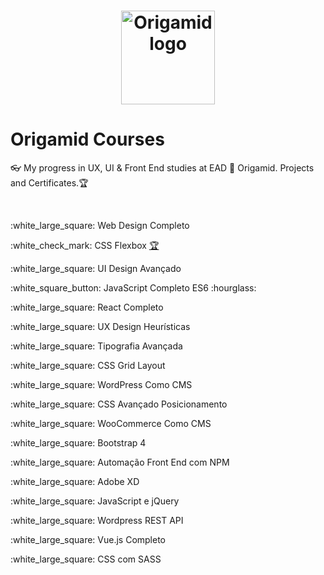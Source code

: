 <h1 align="center">
    <img alt="Origamid logo" src="./origamid.svg" width="150px" />
</h1>
<h1> Origamid Courses</h1>
<p>👓 My progress in UX, UI &amp; Front End studies at EAD 🐺 Origamid. Projects and Certificates.🏆</p>
<br>
<p>:white_large_square: Web Design Completo</p>
<p>:white_check_mark: CSS Flexbox <a target="_blank" href=""  title="Certificate">🏆</a></p>
<p>:white_large_square: UI Design Avançado</p>
<p>:white_square_button: JavaScript Completo ES6 :hourglass:</p>
<p>:white_large_square: React Completo</p>
<p>:white_large_square: UX Design Heurísticas</p>
<p>:white_large_square: Tipografia Avançada</p>
<p>:white_large_square: CSS Grid Layout</p>
<p>:white_large_square: WordPress Como CMS</p>
<p>:white_large_square: CSS Avançado Posicionamento</p>
<p>:white_large_square: WooCommerce Como CMS</p>
<p>:white_large_square: Bootstrap 4</p>
<p>:white_large_square: Automação Front End com NPM</p>
<p>:white_large_square: Adobe XD</p>
<p>:white_large_square: JavaScript e jQuery</p>
<p>:white_large_square: Wordpress REST API</p>
<p>:white_large_square: Vue.js Completo</p>
<p>:white_large_square: CSS com SASS</p>

